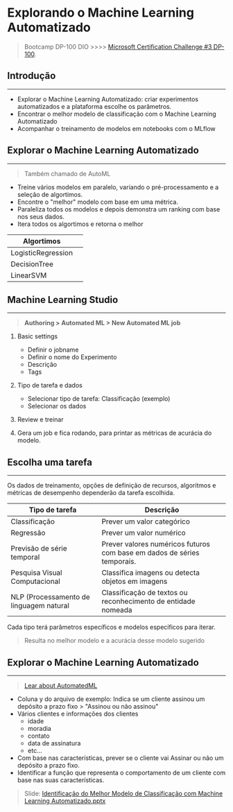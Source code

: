 # Explorando o Machine Learning Automatizado

> Bootcamp DP-100 DIO  >>>> [Microsoft Certification Challenge #3 DP-100](https://web.dio.me/track/d5adf7bc-330f-4c81-adc1-cac7e65bb151).

## Introdução
___
- Explorar o Machine Learning Automatizado: criar experimentos automatizados e a plataforma escolhe os parâmetros.
- Encontrar o melhor modelo de classificação com o Machine Learning Automatizado
- Acompanhar o treinamento de modelos em notebooks com o MLflow

## Explorar o Machine Learning Automatizado
___
> Também chamado de AutoML
- Treine vários modelos em paralelo, variando o pré-processamento e a seleção de algortimos.
- Encontre o "melhor" modelo com base em uma métrica.
- Paraleliza todos os modelos e depois demonstra um ranking com base nos seus dados.
- Itera todos os algortimos e retorna o melhor

|Algortimos||
|---|---|
|LogisticRegression||
|DecisionTree||
|LinearSVM||

## Machine Learning Studio
___
>**Authoring > Automated ML > New Automated ML job**

1. Basic settings
    - Definir o jobname
    - Definir o nome do Experimento
    - Descrição
    - Tags

2. Tipo de tarefa e dados
    - Selecionar tipo de tarefa: Classificação (exemplo)
    - Selecionar os dados
3. Review e treinar
4. Gera um job e fica rodando, para printar as métricas de acurácia do modelo.

## Escolha uma tarefa
___
Os dados de treinamento, opções de definição de recursos, algoritmos e métricas de desempenho dependerão da tarefa escolhida.

|Tipo de tarefa|Descrição|
|---|---|
|Classificação|Prever um valor categórico|
|Regressão|Prever um valor numérico|
|Previsão de série temporal|Prever valores numéricos futuros com base em dados de séries temporais.|
|Pesquisa Visual Computacional|Classifica imagens ou detecta objetos em imagens|
|NLP (Processamento de linguagem natural|Classificação de textos ou reconhecimento de entidade nomeada|

Cada tipo terá parâmetros específicos e modelos específicos para iterar.

> Resulta no melhor modelo e a acurácia desse modelo sugerido


## Explorar o Machine Learning Automatizado
___

> [Lear about AutomatedML](https://learn.microsoft.com/pt-br/azure/machine-learning/tutorial-first-experiment-automated-ml?view=azureml-api-2)

- Coluna y do arquivo de exemplo: Indica se um cliente assinou um depósito a prazo fixo > "Assinou ou não assinou"
- Vários clientes e informações dos clientes
    - idade
    - moradia
    - contato
    - data de assinatura
    - etc...
- Com base nas características, prever se o cliente vai Assinar ou não um depósito a prazo fixo.
- Identificar a função que representa o comportamento de um cliente com base nas suas características.

> Slide: [Identificação do Melhor Modelo de Classificação com Machine Learning Automatizado.pptx](https://hermes.dio.me/files/assets/e118c1d0-1979-4a8d-99cd-b5d0262ff53d.pptx)




